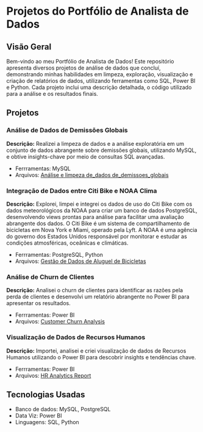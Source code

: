 # Projetos do Portfólio de Analista de Dados

## Visão Geral

Bem-vindo ao meu Portfólio de Analista de Dados! Este repositório apresenta diversos projetos de análise de dados que concluí, demonstrando minhas habilidades em limpeza, exploração, visualização e criação de relatórios de dados, utilizando ferramentas como SQL, Power BI e Python. Cada projeto inclui uma descrição detalhada, o código utilizado para a análise e os resultados finais.

## Projetos

### Análise de Dados de Demissões Globais
**Descrição:** Realizei a limpeza de dados e a análise exploratória em um conjunto de dados abrangente sobre demissões globais, utilizando MySQL, e obtive insights-chave por meio de consultas SQL avançadas.
- Ferrramentas: MySQL
- Arquivos: [Análise e limpeza de_dados de_demissoes_globais](https://github.com/ramoncampos/analise_dados_demissoes_globais)

### Integração de Dados entre Citi Bike e NOAA Clima
**Descrição:** Explorei, limpei e integrei os dados de uso do Citi Bike com os dados meteorológicos da NOAA para criar um banco de dados PostgreSQL, desenvolvendo views prontas para análise para facilitar uma avaliação abrangente dos dados. O Citi Bike é um sistema de compartilhamento de bicicletas em Nova York e Miami, operado pela Lyft. A NOAA é uma agência do governo dos Estados Unidos responsável por monitorar e estudar as condições atmosféricas, oceânicas e climáticas. 
- Ferrramentas: PostgreSQL, Python
- Arquivos: [Gestão de Dados de Aluguel de Bicicletas](https://github.com/ramoncampos/gestao-dados-aluguel-bicicleta)

### Análise de Churn de Clientes
**Descrição:** Analisei o churn de clientes para identificar as razões pela perda de clientes e desenvolvi um relatório abrangente no Power BI para apresentar os resultados.
- Ferrramentas: Power BI
- Arquivos: [Customer Churn Analysis](#)

### Visualização de Dados de Recursos Humanos
**Descrição:** Importei, analisei e criei visualização de dados de Recursos Humanos utilizando o Power BI para descobrir insights e tendências chave.
- Ferrramentas: Power BI
- Arquivos:  [HR Analytics Report](#)

## Tecnologias Usadas
- Banco de dados: MySQL, PostgreSQL
- Data Viz: Power BI
- Linguagens: SQL, Python
